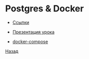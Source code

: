 # Postgres & Docker

- [Ссылки](Links.md)

- [Презентация урока](Docker.pdf)

- [docker-compose](docker_compose.yml)

[Назад](../README.md)
